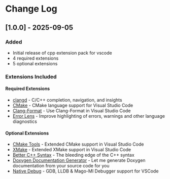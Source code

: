 # Change Log

## [1.0.0] - 2025-09-05

### Added

- Initial release of cpp extension pack for vscode
- 4 required extensions
- 5 optional extensions

### Extensions Included

#### Required Extensions

- [clangd](https://marketplace.visualstudio.com/items?itemName=llvm-vs-code-extensions.vscode-clangd) - C/C++ completion, navigation, and insights
- [CMake](https://marketplace.visualstudio.com/items?itemName=twxs.cmake) - CMake language support for Visual Studio Code
- [Clang-Format](https://marketplace.visualstudio.com/items?itemName=xaver.clang-format) - Use Clang-Format in Visual Studio Code
- [Error Lens](https://marketplace.visualstudio.com/items?itemName=usernamehw.errorlens) - Improve highlighting of errors, warnings and other language diagnostics

#### Optional Extensions

- [CMake Tools](https://marketplace.visualstudio.com/items?itemName=ms-vscode.cmake-tools) - Extended CMake support in Visual Studio Code
- [XMake](https://marketplace.visualstudio.com/items?itemName=tboox.xmake-vscode) - Extended XMake support in Visual Studio Code
- [Better C++ Syntax](https://marketplace.visualstudio.com/items?itemName=jeff-hykin.better-cpp-syntax) - The bleeding edge of the C++ syntax
- [Doxygen Documentation Generator](https://marketplace.visualstudio.com/items?itemName=cschlosser.doxdocgen) - Let me generate Doxygen documentation from your source code for you
- [Native Debug](https://marketplace.visualstudio.com/items?itemName=webfreak.debug) - GDB, LLDB &amp; Mago-MI Debugger support for VSCode
